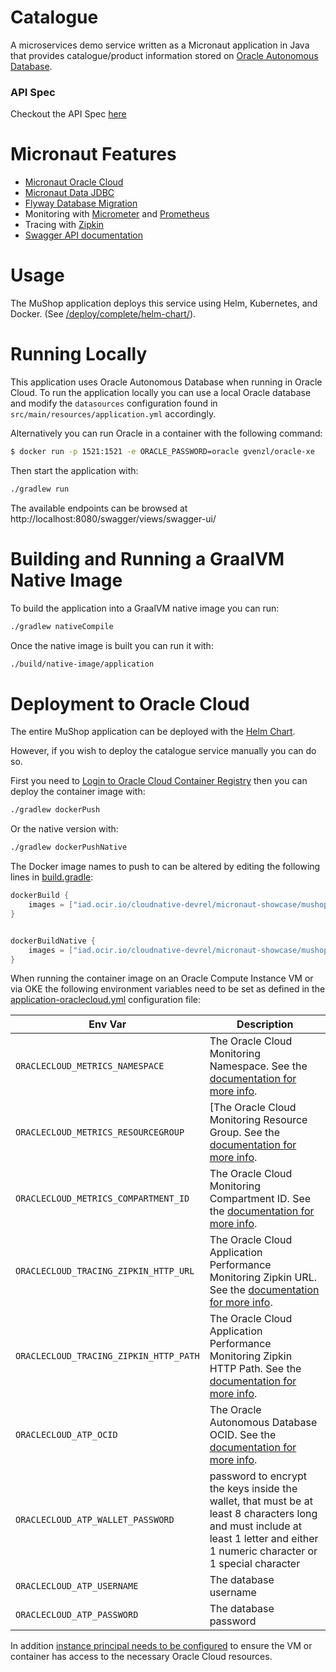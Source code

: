 # Catalogue

A microservices demo service written as a Micronaut application in Java that provides catalogue/product information stored on [Oracle Autonomous Database](https://www.oracle.com/autonomous-database/).

### API Spec

Checkout the API Spec [here](https://mushop.docs.apiary.io)

# Micronaut Features

* [Micronaut Oracle Cloud](https://micronaut-projects.github.io/micronaut-oracle-cloud/latest/guide/)
* [Micronaut Data JDBC](https://micronaut-projects.github.io/micronaut-data/latest/guide/)
* [Flyway Database Migration](https://micronaut-projects.github.io/micronaut-flyway/latest/guide/)
* Monitoring with [Micrometer](https://micrometer.io/) and [Prometheus](https://prometheus.io/)
* Tracing with [Zipkin](https://zipkin.io/)
* [Swagger API documentation](https://micronaut-projects.github.io/micronaut-openapi/latest/guide/)

# Usage

The MuShop application deploys this service using Helm, Kubernetes, and Docker. (See
[/deploy/complete/helm-chart/](https://github.com/oracle-quickstart/oci-micronaut/tree/master/deploy/complete/helm-chart)).

# Running Locally

This application uses Oracle Autonomous Database when running in Oracle Cloud. To run the application locally you can use a local Oracle database and modify the `datasources` configuration found in `src/main/resources/application.yml` accordingly.

Alternatively you can run Oracle in a container with the following command:

```bash
$ docker run -p 1521:1521 -e ORACLE_PASSWORD=oracle gvenzl/oracle-xe
```

Then start the application with:

```bash
./gradlew run
```

The available endpoints can be browsed at http://localhost:8080/swagger/views/swagger-ui/

# Building and Running a GraalVM Native Image

To build the application into a GraalVM native image you can run:

```bash
./gradlew nativeCompile
```

Once the native image is built you can run it with:

```bash
./build/native-image/application
```

# Deployment to Oracle Cloud

The entire MuShop application can be deployed with the [Helm Chart](../../deploy/complete/helm-chart).

However, if you wish to deploy the catalogue service manually you can do so.

First you need to [Login to Oracle Cloud Container Registry](https://docs.oracle.com/en-us/iaas/Content/Functions/Tasks/functionslogintoocir.htm) then you can deploy the container image with:

```bash
./gradlew dockerPush
```

Or the native version with:

```bash
./gradlew dockerPushNative
```

The Docker image names to push to can be altered by editing the following lines in [build.gradle](https://github.com/oracle-quickstart/oci-micronaut/blob/983c78a8cd55ecc33b1b3aac6a2d68524683a5b3/src/catalogue/build.gradle#L76-L82):

```groovy
dockerBuild {
    images = ["iad.ocir.io/cloudnative-devrel/micronaut-showcase/mushop/$project.name-${javaBaseImage}:$project.version"]
}


dockerBuildNative {
    images = ["iad.ocir.io/cloudnative-devrel/micronaut-showcase/mushop/${project.name}-native:$project.version"]
}
```

When running the container image on an Oracle Compute Instance VM or via OKE the following environment variables need to be set as defined in the [application-oraclecloud.yml](src/main/resources/application-oraclecloud.yml) configuration file:



| Env Var | Description |
| --- | --- |
| `ORACLECLOUD_METRICS_NAMESPACE` | The Oracle Cloud Monitoring Namespace. See the [documentation for more info](https://micronaut-projects.github.io/micronaut-oracle-cloud/latest/guide/#micrometer). |
| `ORACLECLOUD_METRICS_RESOURCEGROUP` | [The Oracle Cloud Monitoring Resource Group. See the [documentation for more info](https://micronaut-projects.github.io/micronaut-oracle-cloud/latest/guide/#micrometer). |
| `ORACLECLOUD_METRICS_COMPARTMENT_ID` | The Oracle Cloud Monitoring Compartment ID. See the [documentation for more info](https://micronaut-projects.github.io/micronaut-oracle-cloud/latest/guide/#micrometer). |
| `ORACLECLOUD_TRACING_ZIPKIN_HTTP_URL` | The Oracle Cloud Application Performance Monitoring Zipkin URL. See the [documentation for more info](https://micronaut-projects.github.io/micronaut-oracle-cloud/latest/guide/#tracing). |
| `ORACLECLOUD_TRACING_ZIPKIN_HTTP_PATH` | The Oracle Cloud Application Performance Monitoring Zipkin HTTP Path. See the [documentation for more info](https://micronaut-projects.github.io/micronaut-oracle-cloud/latest/guide/#tracing). |
| `ORACLECLOUD_ATP_OCID` | The Oracle Autonomous Database OCID. See the [documentation for more info](https://micronaut-projects.github.io/micronaut-oracle-cloud/latest/guide/#autonomousDatabase).  |
| `ORACLECLOUD_ATP_WALLET_PASSWORD` | password to encrypt the keys inside the wallet, that must be at least 8 characters long and must include at least 1 letter and either 1 numeric character or 1 special character |
| `ORACLECLOUD_ATP_USERNAME` | The database username |
| `ORACLECLOUD_ATP_PASSWORD` | The database password |

In addition [instance principal needs to be configured](https://docs.oracle.com/en-us/iaas/Content/Identity/Tasks/callingservicesfrominstances.htm) to ensure the VM or container has access to the necessary Oracle Cloud resources.
